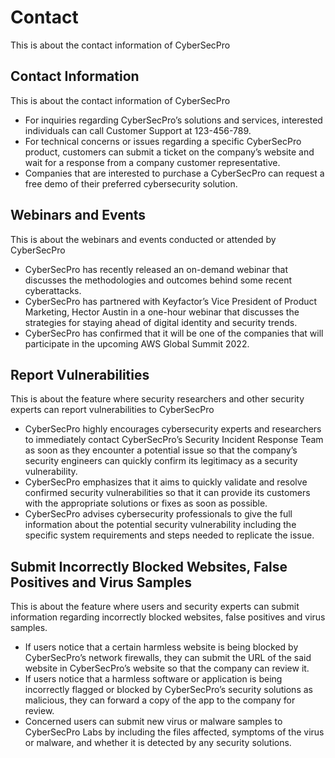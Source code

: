 # Contact

This is about the contact information of CyberSecPro

## Contact Information

This is about the contact information of CyberSecPro

- For inquiries regarding CyberSecPro’s solutions and services, interested individuals can call Customer Support at 123-456-789.
- For technical concerns or issues regarding a specific CyberSecPro product, customers can submit a ticket on the company’s website and wait for a response from a company customer representative.
- Companies that are interested to purchase a CyberSecPro can request a free demo of their preferred cybersecurity solution.

## Webinars and Events

This is about the webinars and events conducted or attended by CyberSecPro

- CyberSecPro has recently released an on-demand webinar that discusses the methodologies and outcomes behind some recent cyberattacks.
- CyberSecPro has partnered with Keyfactor’s Vice President of Product Marketing, Hector Austin in a one-hour webinar that discusses the strategies for staying ahead of digital identity and security trends.
- CyberSecPro has confirmed that it will be one of the companies that will participate in the upcoming AWS Global Summit 2022.

## Report Vulnerabilities

This is about the feature where security researchers and other security experts can report vulnerabilities to CyberSecPro

- CyberSecPro highly encourages cybersecurity experts and researchers to immediately contact CyberSecPro’s Security Incident Response Team as soon as they encounter a potential issue so that the company’s security engineers can quickly confirm its legitimacy as a security vulnerability.
- CyberSecPro emphasizes that it aims to quickly validate and resolve confirmed security vulnerabilities so that it can provide its customers with the appropriate solutions or fixes as soon as possible.
- CyberSecPro advises cybersecurity professionals to give the full information about the potential security vulnerability including the specific system requirements and steps needed to replicate the issue.

## Submit Incorrectly Blocked Websites, False Positives and Virus Samples

This is about the feature where users and security experts can submit information regarding incorrectly blocked websites, false positives and virus samples.

- If users notice that a certain harmless website is being blocked by CyberSecPro’s network firewalls, they can submit the URL of the said website in CyberSecPro’s website so that the company can review it.
- If users notice that a harmless software or application is being incorrectly flagged or blocked by CyberSecPro’s security solutions as malicious, they can forward a copy of the app to the company for review.
- Concerned users can submit new virus or malware samples to CyberSecPro Labs by including the files affected, symptoms of the virus or malware, and whether it is detected by any security solutions.